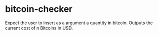 # bitcoin-checker
Expect the user to insert as a argument a quantity in bitcoin. Outputs the current cost of n Bitcoins in USD.
